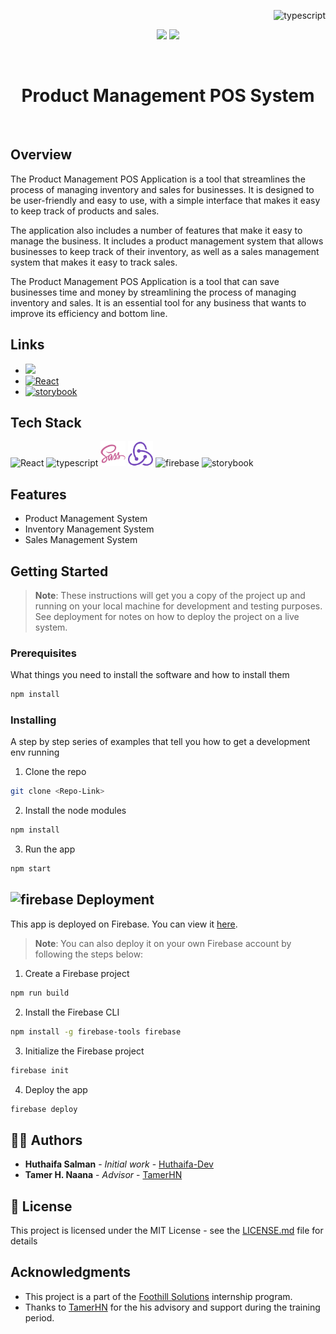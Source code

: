 
<p align="right"> <img src="https://www.vectorlogo.zone/logos/typescriptlang/typescriptlang-icon.svg" alt="typescript" width="40" height="40"/></p>

<p align="center">
    <img src="https://user-images.githubusercontent.com/62269745/174906065-7bb63e14-879a-4740-849c-0821697aeec2.png#gh-light-mode-only" width="40%">
    <img src="https://user-images.githubusercontent.com/62269745/174906068-aad23112-20fe-4ec8-877f-3ee1d9ec0a69.png#gh-dark-mode-only" width="40%">
</p>

<br>

<h1 align="center"> Product Management POS System </h1>
<br>

## Overview

The Product Management POS Application is a tool that streamlines the process of managing inventory and sales for businesses. It is designed to be user-friendly and easy to use, with a simple interface that makes it easy to keep track of products and sales.

The application also includes a number of features that make it easy to manage the business. It includes a product management system that allows businesses to keep track of their inventory, as well as a sales management system that makes it easy to track sales.

The Product Management POS Application is a tool that can save businesses time and money by streamlining the process of managing inventory and sales. It is an essential tool for any business that wants to improve its efficiency and bottom line.

## Links
- [<img src="https://user-images.githubusercontent.com/62269745/197589934-7fd891fb-aaaa-49b7-89bc-dadac5c2a4a9.svg" widt="40" height="40"/>](https://luxuriant-weight-c05.notion.site/Documentation-52944aa21f49439fb56f0f173ee7591a)
- [<img width="40" height="40" alt="React" src="https://user-images.githubusercontent.com/62269745/151359683-6602ec17-a473-43a5-b7e7-866d8194c959.svg" />](https://product-manager-1903f.web.app/)
- [<img src="https://user-images.githubusercontent.com/62269745/197410201-d707e69d-5ec4-49a0-a482-c2df4d15662d.png" alt="storybook" width="40" height="40"/>](https://6354e374fdef65495e0a2880-uowmnjnatg.chromatic.com/)

## Tech Stack
<p align="left">
<img width="40" height="40" alt="React" src="https://user-images.githubusercontent.com/62269745/151359683-6602ec17-a473-43a5-b7e7-866d8194c959.svg" />
<img src="https://www.vectorlogo.zone/logos/typescriptlang/typescriptlang-icon.svg" alt="typescript" width="40" height="40"/>
<img src="https://raw.githubusercontent.com/devicons/devicon/master/icons/sass/sass-original.svg" alt="scss" width="40" height="40"/>
<img src="https://raw.githubusercontent.com/devicons/devicon/master/icons/redux/redux-original.svg" alt="redux" width="40" height="40"/>
<img src="https://www.vectorlogo.zone/logos/firebase/firebase-icon.svg" alt="firebase" width="40" height="40"/>
<img src="https://user-images.githubusercontent.com/62269745/197410201-d707e69d-5ec4-49a0-a482-c2df4d15662d.png" alt="storybook" width="40" height="40"/>
</p>

## Features

- Product Management System
- Inventory Management System
- Sales Management System

## Getting Started

> **Note**: These instructions will get you a copy of the project up and running on your local machine for development and testing purposes. See deployment for notes on how to deploy the project on a live system.

### Prerequisites

What things you need to install the software and how to install them

```bash
npm install
```

### Installing

A step by step series of examples that tell you how to get a development env running

1. Clone the repo

```bash
git clone <Repo-Link>
```

2. Install the node modules

```bash
npm install
```

3. Run the app

```bash
npm start
```

## <img src="https://www.vectorlogo.zone/logos/firebase/firebase-icon.svg" alt="firebase" width="25" height="25"/> Deployment 

This app is deployed on Firebase. You can view it [here](https://product-manager-1903f.web.app/home).

> **Note**:
> You can also deploy it on your own Firebase account by following the steps below:

1. Create a Firebase project

```bash
npm run build
```

2. Install the Firebase CLI

```bash
npm install -g firebase-tools firebase
```

3. Initialize the Firebase project

```bash
firebase init
```

4. Deploy the app

```bash
firebase deploy
```


## 🧑‍💻 Authors

- **Huthaifa Salman** - _Initial work_ - [Huthaifa-Dev](https://github.com/Huthaifa-Dev)
- **Tamer H. Naana** - _Advisor_ - [TamerHN](https://github.com/TamerHN)

## 📝 License

This project is licensed under the MIT License - see the [LICENSE.md](LICENSE.md) file for details

## Acknowledgments

- This project is a part of the [Foothill Solutions](https://www.foothillsolutions.com/) internship program.
- Thanks to [TamerHN](https://github.com/TamerHN) for the his advisory and support during the training period.
